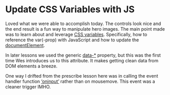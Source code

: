 # Update CSS Variables with JS
Loved what we were able to accomplish today. The controls look nice and the end result is a fun way to manipulate hero images. The main point made was to learn about and leverage [CSS variables](https://www.w3schools.com/css/css3_variables.asp). Specifically, how to reference the var(-prop) with JavaScript and how to update the [documentElement](https://www.w3schools.com/jsref/prop_document_documentelement.asp).

In later lessons we used the generic [data-*](https://www.w3schools.com/tags/att_global_data.asp) property, but this was the first time Wes introduces us to this attribute. It makes getting clean data from DOM elements a breeze.

One way I drifted from the prescribe lesson here was in calling the event handler function [‘oninput’](https://www.w3schools.com/jsref/event_oninput.asp) rather than on mousemove. This event was a cleaner trigger IMHO.